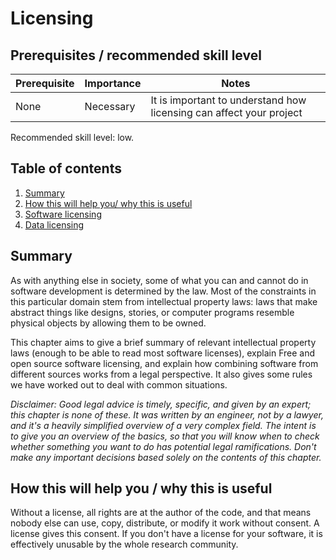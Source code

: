 # Licensing

## Prerequisites / recommended skill level

| Prerequisite | Importance | Notes |
| -------------|----------|------|
| None | Necessary | It is important to understand how licensing can affect your project |

Recommended skill level: low.

## Table of contents

1. [Summary](#summary)
2. [How this will help you/ why this is useful](#how-this-will-help-you--why-this-is-useful)
3. [Software licensing](/licensing/01/softwarelicenses)
4. [Data licensing](/licensing/02/datalicenses)

## Summary

As with anything else in society, some of what you can and cannot do in software development is determined by the law. 
Most of the constraints in this particular domain stem from intellectual property laws: laws that make abstract things like designs, stories, or computer programs resemble physical objects by allowing them to be owned.

This chapter aims to give a brief summary of relevant intellectual property laws (enough to be able to read most software licenses), explain Free and open source software licensing, and explain how combining software from different sources works from a legal perspective. 
It also gives some rules we have worked out to deal with common situations.

*Disclaimer: Good legal advice is timely, specific, and given by an expert; this chapter is none of these. 
It was written by an engineer, not by a lawyer, and it's a heavily simplified overview of a very complex field. 
The intent is to give you an overview of the basics, so that you will know when to check whether something you want to do has potential legal ramifications. 
Don't make any important decisions based solely on the contents of this chapter.*

## How this will help you / why this is useful

Without a license, all rights are at the author of the code, and that means nobody else can use, copy, distribute, or modify it work without consent. 
A license gives this consent. 
If you don't have a license for your software, it is effectively unusable by the whole research community.
